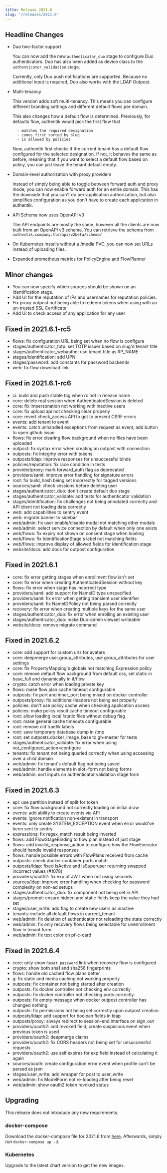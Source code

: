 ```yaml
---
title: Release 2021.6
slug: "/releases/2021.6"
---
```


## Headline Changes

-   Duo two-factor support

    You can now add the new `authenticator_duo` stage to configure Duo authenticators. Duo has also been added as device class to the `authenticator_validation` stage.

    Currently, only Duo push notifications are supported. Because no additional input is required, Duo also works with the LDAP Outpost.

-   Multi-tenancy

    This version adds soft multi-tenancy. This means you can configure different branding settings and different default flows per domain.

    This also changes how a default flow is determined. Previously, for defaults flow, authentik would pick the first flow that

          - matches the required designation
          - comes first sorted by slug
          - is allowed by policies

    Now, authentik first checks if the current tenant has a default flow configured for the selected designation. If not, it behaves the same as before, meaning that if you want to select a default flow based on policy, you can just leave the tenant default empty.

-   Domain-level authorization with proxy providers

    Instead of simply being able to toggle between forward auth and proxy mode, you can now enable forward auth for an entire domain. This has the downside that you can't do per-application authorization, but also simplifies configuration as you don't have to create each application in authentik.

-   API Schema now uses OpenAPI v3

    The API endpoints are mostly the same, however all the clients are now built from an OpenAPI v3 schema. You can retrieve the schema from `authentik.company.tld/api/v2beta/schema/`

-   On Kubernetes installs without a /media PVC, you can now set URLs instead of uploading files.
-   Expanded prometheus metrics for PolicyEngine and FlowPlanner

## Minor changes

-   You can now specify which sources should be shown on an Identification stage.
-   Add UI for the reputation of IPs and usernames for reputation policies.
-   Fix proxy outpost not being able to redeem tokens when using with an un-trusted SSL Certificate
-   Add UI to check access of any application for any user

## Fixed in 2021.6.1-rc5

-   flows: fix configuration URL being set when no flow is configure
-   stages/authenticator_totp: set TOTP issuer based on slug'd tenant title
-   stages/authenticator_webauthn: use tenant title as RP_NAME
-   stages/identification: add UPN
-   stages/password: add constants for password backends
-   web: fix flow download link

## Fixed in 2021.6.1-rc6

-   ci: build and push stable tag when rc not in release name
-   core: delete real session when AuthenticatedSession is deleted
-   core: fix impersonation not working with inactive users
-   core: fix upload api not checking clear properly
-   core: revert check_access API to get to prevent CSRF errors
-   events: add tenant to event
-   events: catch unhandled exceptions from request as event, add button to open github issue
-   flows: fix error clearing flow background when no files have been uploaded
-   outpost: fix syntax error when creating an outpost with connection
-   outposts: fix integrity error with tokens
-   outposts/ldap: improve responses for unsuccessful binds
-   policies/reputation: fix race condition in tests
-   provider/proxy: mark forward_auth flag as deprecated
-   providers/saml: improve error handling for signature errors
-   root: fix build_hash being set incorrectly for tagged versions
-   sources/saml: check sessions before deleting user
-   stages/authenticator_duo: don't create default duo stage
-   stages/authenticator_validate: add tests for authenticator validation
-   stages/identification: fix challenges not being annotated correctly and API client not loading data correctly
-   web: add capabilities to sentry event
-   web: migrate banner to sidebar
-   web/admin: fix user enable/disable modal not matching other modals
-   web/admin: select service connection by default when only one exists
-   web/flows: fix expiry not shown on consent stage when loading
-   web/flows: fix IdentificationStage's label not matching fields
-   web/flows: improve display of allowed fields for identification stage
-   website/docs: add docs for outpost configuration

## Fixed in 2021.6.1

-   core: fix error getting stages when enrollment flow isn't set
-   core: fix error when creating AuthenticatedSession without key
-   flows: fix error when stage has incorrect type
-   providers/saml: add support for NameID type unspecified
-   providers/saml: fix error when getting transient user identifier
-   providers/saml: fix NameIDPolicy not being parsed correctly
-   recovery: fix error when creating multiple keys for the same user
-   stages/authenticator_duo: fix error when enrolling an existing user
-   stages/authenticator_duo: make Duo-admin viewset writeable
-   website/docs: remove migrate command

## Fixed in 2021.6.2

-   core: add support for custom urls for avatars
-   core: deepmerge user.group_attributes, use group_attributes for user settings
-   core: fix PropertyMapping's globals not matching Expression policy
-   core: remove default flow background from default css, set static in base_full and dynamically in if/flow
-   crypto: catch error when loading private key
-   flows: make flow plan cache timeout configurable
-   outposts: fix port and inner_port being mixed on docker controller
-   outposts/proxy: fix additionalHeaders not being set properly
-   policies: don't use policy cache when checking application access
-   policies: make policy result cache timeout configurable
-   root: allow loading local /static files without debug flag
-   root: make general cache timeouts configurable
-   root: remove old traefik labels
-   root: save temporary database dump in /tmp
-   root: set outposts.docker_image_base to gh-master for tests
-   stages/authenticator_validate: fix error when using not_configured_action=configure
-   tenants: fix tenant not being queried correctly when using accessing over a child domain
-   web/admin: fix tenant's default flag not being saved
-   web/admin: handle elements in slot=form not being forms
-   web/admin: sort inputs on authenticator validation stage form

## Fixed in 2021.6.3

-   api: use partition instead of split for token
-   core: fix flow background not correctly loading on initial draw
-   events: add ability to create events via API
-   events: ignore notification non-existent in transport
-   events: only create SYSTEM_EXCEPTION event when error would've been sent to sentry
-   expressions: fix regex_match result being inverted
-   flows: add FlowStageBinding to flow plan instead of just stage
-   flows: add invalid_response_action to configure how the FlowExecutor should handle invalid responses
-   flows: handle possible errors with FlowPlans received from cache
-   outposts: check docker container ports match
-   outposts/ldap: fixed IsActive and IsSuperuser returning swapped incorrect values (#1078)
-   providers/oauth2: fix exp of JWT when not using seconds
-   sources/ldap: improve error handling when checking for password complexity on non-ad setups
-   stages/authenticator_duo: fix component not being set in API
-   stages/prompt: ensure hidden and static fields keep the value they had set
-   stages/user_write: add flag to create new users as inactive
-   tenants: include all default flows in current_tenant
-   web/admin: fix deletion of authenticator not reloading the state correctly
-   web/admin: fix only recovery flows being selectable for unenrollment flow in tenant form
-   web/admin: fix text color on pf-c-card

## Fixed in 2021.6.4

-   core: only show `Reset password` link when recovery flow is configured
-   crypto: show both sha1 and sha256 fingerprints
-   flows: handle old cached flow plans better
-   g: fix static and media caching not working properly
-   outposts: fix container not being started after creation
-   outposts: fix docker controller not checking env correctly
-   outposts: fix docker controller not checking ports correctly
-   outposts: fix empty message when docker outpost controller has changed nothing
-   outposts: fix permissions not being set correctly upon outpost creation
-   outposts/ldap: add support for boolean fields in ldap
-   outposts/proxy: always redirect to session-end interface on sign_out
-   providers/oauth2: add revoked field, create suspicious event when previous token is used
-   providers/oauth2: deepmerge claims
-   providers/oauth2: fix CORS headers not being set for unsuccessful requests
-   providers/oauth2: use self.expires for exp field instead of calculating it again
-   sources/oauth: create configuration error event when profile can't be parsed as json
-   stages/user_write: add wrapper for post to user_write
-   web/admin: fix ModelForm not re-loading after being reset
-   web/admin: show oauth2 token revoked status

## Upgrading

This release does not introduce any new requirements.

### docker-compose

Download the docker-compose file for 2021.6 from [here](https://goauthentik.io/version/2021.6/docker-compose.yml). Afterwards, simply run `docker-compose up -d`.

### Kubernetes

Upgrade to the latest chart version to get the new images.

